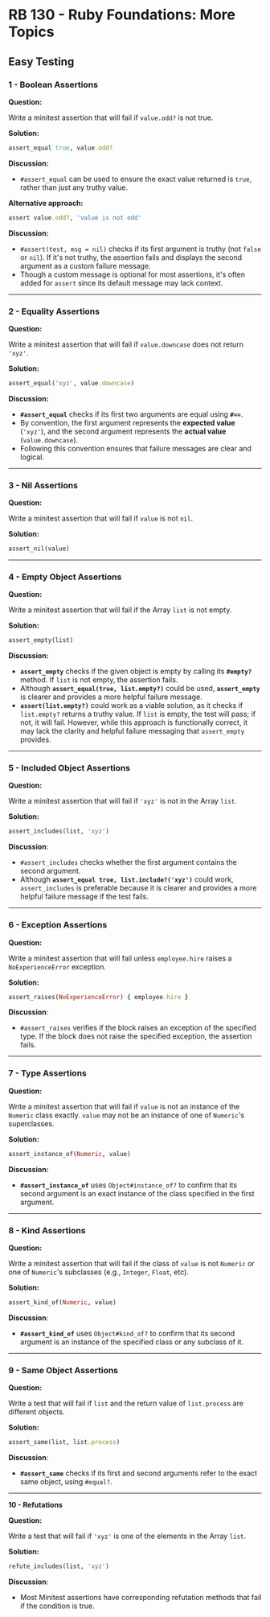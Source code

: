 # RB 130 - Ruby Foundations: More Topics

## Easy Testing

### 1 - Boolean Assertions

**Question:**

Write a minitest assertion that will fail if `value.odd?` is not true.

**Solution:**

```ruby
assert_equal true, value.odd?
```

**Discussion:**

- `#assert_equal` can be used to ensure the exact value returned is `true`, rather than just any truthy value.

**Alternative approach:**

```ruby
assert value.odd?, 'value is not odd'
```

**Discussion:**

- `#assert(test, msg = nil)` checks if its first argument is truthy (not `false` or `nil`). If it's not truthy, the assertion fails and displays the second argument as a custom failure message. 
- Though a custom message is optional for most assertions, it's often added for `assert` since its default message may lack context.

---
### 2 - Equality Assertions

**Question:**

Write a minitest assertion that will fail if `value.downcase` does not return `'xyz'`.

**Solution:**

```ruby
assert_equal('xyz', value.downcase)
```

**Discussion:**

- **`#assert_equal`** checks if its first two arguments are equal using **`#==`**.
- By convention, the first argument represents the **expected value** (`'xyz'`), and the second argument represents the **actual value** (`value.downcase`).
- Following this convention ensures that failure messages are clear and logical.

---
### 3 - Nil Assertions

**Question:**

Write a minitest assertion that will fail if `value` is not `nil`.

**Solution:**

```ruby
assert_nil(value)
```

---
### 4 - Empty Object Assertions

**Question:**

Write a minitest assertion that will fail if the Array `list` is not empty.

**Solution:**

```ruby
assert_empty(list)
```

**Discussion:**

- **`assert_empty`** checks if the given object is empty by calling its **`#empty?`** method. If `list` is not empty, the assertion fails.
- Although **`assert_equal(true, list.empty?)`** could be used, **`assert_empty`** is clearer and provides a more helpful failure message.
- **`assert(list.empty?)`** could work as a viable solution, as it checks if `list.empty?` returns a truthy value. If `list` is empty, the test will pass; if not, it will fail. However, while this approach is functionally correct, it may lack the clarity and helpful failure messaging that `assert_empty` provides.

---
### 5 - Included Object Assertions

**Question:**

Write a minitest assertion that will fail if `'xyz'` is not in the Array `list`.

**Solution:**

```ruby
assert_includes(list, 'xyz')
```

**Discussion**: 

- `#assert_includes` checks whether the first argument contains the second argument. 
- Although **`assert_equal true, list.include?('xyz')`** could work, `assert_includes` is preferable because it is clearer and provides a more helpful failure message if the test fails.

---
### 6 - Exception Assertions

**Question:**

Write a minitest assertion that will fail unless `employee.hire` raises a `NoExperienceError` exception.

**Solution:**

```ruby
assert_raises(NoExperienceError) { employee.hire }
```

**Discussion**: 
- `#assert_raises` verifies if the block raises an exception of the specified type. If the block does not raise the specified exception, the assertion fails.

---
### 7 - Type Assertions

**Question:**

Write a minitest assertion that will fail if `value` is not an instance of the `Numeric` class exactly. `value` may not be an instance of one of `Numeric`'s superclasses.

**Solution:**

```ruby
assert_instance_of(Numeric, value)
```

**Discussion:** 
- **`#assert_instance_of`** uses `Object#instance_of?` to confirm that its second argument is an exact instance of the class specified in the first argument.

---
### 8 - Kind Assertions

**Question:**

Write a minitest assertion that will fail if the class of `value` is not `Numeric` or one of `Numeric`'s subclasses (e.g., `Integer`, `Float`, etc).

**Solution:**

```ruby
assert_kind_of(Numeric, value)
```

**Discussion**: 
- **`#assert_kind_of`** uses `Object#kind_of?` to confirm that its second argument is an instance of the specified class or any subclass of it.

---
### 9 - Same Object Assertions

**Question:**

Write a test that will fail if `list` and the return value of `list.process` are different objects.

**Solution:**

```ruby
assert_same(list, list.process)
```

**Discussion**: 
- **`#assert_same`** checks if its first and second arguments refer to the exact same object, using `#equal?`.

---
**10 - Refutations**

**Question:**

Write a test that will fail if `'xyz'` is one of the elements in the Array `list`.

**Solution:**

```ruby
refute_includes(list, 'xyz')
```

**Discussion**: 
- Most Minitest assertions have corresponding refutation methods that fail if the condition is true.
